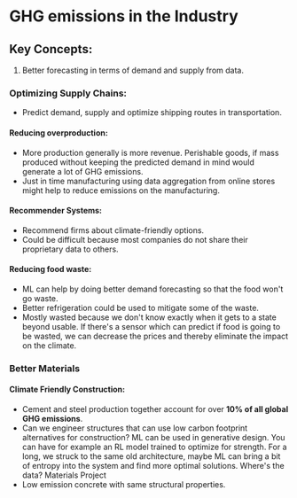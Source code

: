 # GHG emissions in the Industry 

## **Key Concepts:**

1. Better forecasting in terms of demand and supply from data.

### Optimizing Supply Chains: 

* Predict demand, supply and optimize shipping routes in transportation.

#### Reducing overproduction: 

* More production generally is more revenue. Perishable goods, if mass produced without keeping the predicted demand in mind would generate a lot of GHG emissions. 
* Just in time manufacturing using data aggregation from online stores might help to reduce emissions on the manufacturing.

#### Recommender Systems: 

* Recommend firms about climate-friendly options. 
* Could be difficult because most companies do not share their proprietary data to others. 

#### Reducing food waste: 

* ML can help by doing better demand forecasting so that the food won't go waste.
* Better refrigeration could be used to mitigate some of the waste.
* Mostly wasted because we don't know exactly when it gets to a state beyond usable. If there's a sensor which can predict if food is going to be wasted, we can decrease the prices and thereby eliminate the impact on the climate.

### Better Materials

#### Climate Friendly Construction:

* Cement and steel production together account for over **10% of all global GHG emissions**.
* Can we engineer structures that can use low carbon footprint alternatives for construction? ML can be used in generative design. You can have for example an RL model trained to optimize for strength. For a long, we struck to the same old architecture, maybe ML can bring a bit of entropy into the system and find more optimal solutions. Where's the data? Materials Project
* Low emission concrete with same structural properties.